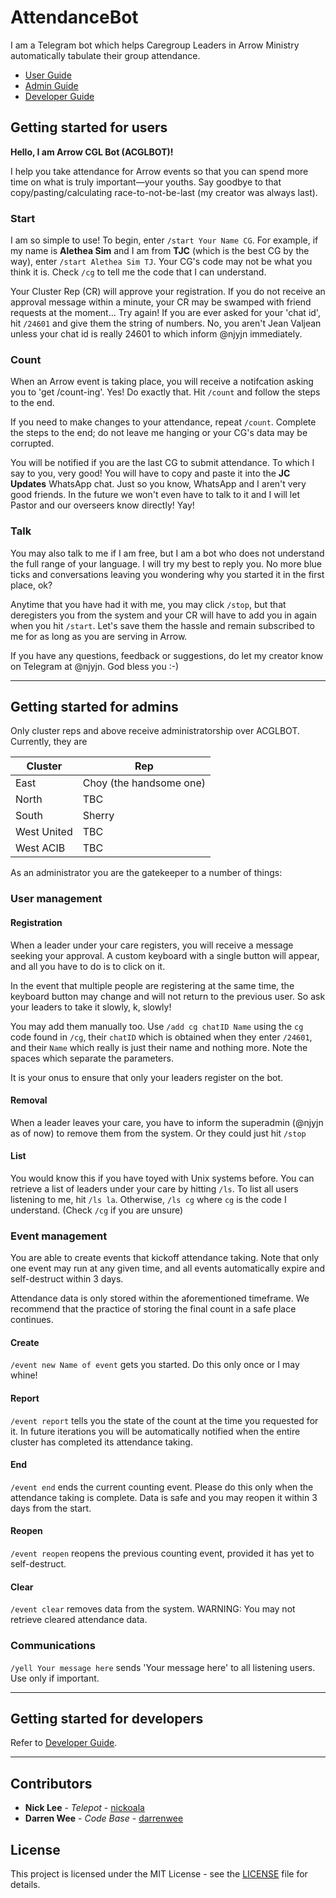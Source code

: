 # AttendanceBot
I am a Telegram bot which helps Caregroup Leaders in Arrow Ministry automatically tabulate their group attendance.

- [User Guide](#getting-started-for-users)
- [Admin Guide](#getting-started-for-admins)
- [Developer Guide](#getting-started-for-developers)

## Getting started for users

**Hello, I am Arrow CGL Bot (ACGLBOT)!**

I help you take attendance for Arrow events so that you can spend more time on what is truly important—your youths. Say goodbye to that copy/pasting/calculating race-to-not-be-last (my creator was always last).

### Start

I am so simple to use! To begin, enter `/start Your Name CG`. For example, if my name is **Alethea Sim** and I am from **TJC** (which is the best CG by the way), enter `/start Alethea Sim TJ`. Your CG's code may not be what you think it is. Check `/cg` to tell me the code that I can understand.

Your Cluster Rep (CR) will approve your registration. If you do not receive an approval message within a minute, your CR may be swamped with friend requests at the moment... Try again! If you are ever asked for your 'chat id', hit `/24601` and give them the string of numbers. No, you aren't Jean Valjean unless your chat id is really 24601 to which inform @njyjn immediately.

### Count

When an Arrow event is taking place, you will receive a notifcation asking you to 'get /count-ing'. Yes! Do exactly that. Hit `/count` and follow the steps to the end.

If you need to make changes to your attendance, repeat `/count`. Complete the steps to the end; do not leave me hanging or your CG's data may be corrupted.

You will be notified if you are the last CG to submit attendance. To which I say to you, very good! You will have to copy and paste it into the **JC Updates** WhatsApp chat. Just so you know, WhatsApp and I aren't very good friends. In the future we won't even have to talk to it and I will let Pastor and our overseers know directly! Yay!

### Talk

You may also talk to me if I am free, but I am a bot who does not understand the full range of your language. I will try my best to reply you. No more blue ticks and conversations leaving you wondering why you started it in the first place, ok?

Anytime that you have had it with me, you may click `/stop`, but that deregisters you from the system and your CR will have to add you in again when you hit `/start`. Let's save them the hassle and remain subscribed to me for as long as you are serving in Arrow.

If you have any questions, feedback or suggestions, do let my creator know on Telegram at @njyjn. God bless you :-)

---

## Getting started for admins
Only cluster reps and above receive administratorship over ACGLBOT. Currently, they are

| Cluster | Rep |
|---|---|
| East | Choy (the handsome one)|
| North | TBC |
| South | Sherry |
| West United | TBC |
| West ACIB | TBC |

As an administrator you are the gatekeeper to a number of things:

### User management

#### Registration 
When a leader under your care registers, you will receive a message seeking your approval. A custom keyboard with a single button will appear, and all you have to do is to click on it. 

In the event that multiple people are registering at the same time, the keyboard button may change and will not return to the previous user. So ask your leaders to take it slowly, k, slowly!

You may add them manually too. Use `/add cg chatID Name` using the `cg` code found in `/cg`, their `chatID` which is obtained when they enter `/24601`, and their `Name` which really is just their name and nothing more. Note the spaces which separate the parameters.

It is your onus to ensure that only your leaders register on the bot.

#### Removal
When a leader leaves your care, you have to inform the superadmin (@njyjn as of now) to remove them from the system. Or they could just hit `/stop`

#### List
You would know this if you have toyed with Unix systems before. You can retrieve a list of leaders under your care by hitting `/ls`. To list all users listening to me, hit `/ls la`. Otherwise, `/ls cg` where `cg` is the code I understand. (Check `/cg` if you are unsure)

### Event management 
You are able to create events that kickoff attendance taking. Note that only one event may run at any given time, and all events automatically expire and self-destruct within 3 days.

Attendance data is only stored within the aforementioned timeframe. We recommend that the practice of storing the final count in a safe place continues.

#### Create
`/event new Name of event` gets you started. Do this only once or I may whine!

#### Report
`/event report` tells you the state of the count at the time you requested for it. In future iterations you will be automatically notified when the entire cluster has completed its attendance taking.

#### End
`/event end` ends the current counting event. Please do this only when the attendance taking is complete. Data is safe and you may reopen it within 3 days from the start.

#### Reopen
`/event reopen` reopens the previous counting event, provided it has yet to self-destruct.

#### Clear
`/event clear` removes data from the system. WARNING: You may not retrieve cleared attendance data.

### Communications
`/yell Your message here` sends 'Your message here' to all listening users. Use only if important.

---

## Getting started for developers
Refer to [Developer Guide](/Developer.md).

---

## Contributors

* **Nick Lee** - *Telepot* - [nickoala](https://github.com/nickoala/telepot)
* **Darren Wee** - *Code Base* - [darrenwee](https://github.com/darrenwee)

## License

This project is licensed under the MIT License - see the [LICENSE](LICENSE) file for details.

